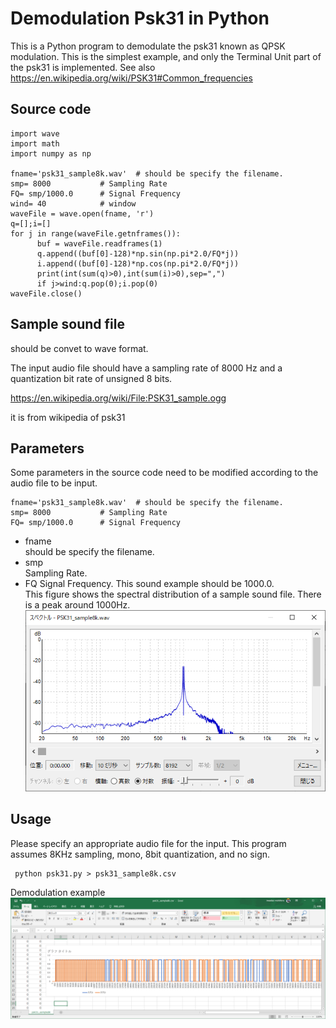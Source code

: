 # Demodulation Psk31 in Python
This is a Python program to demodulate the psk31 known as QPSK modulation.
This is the simplest example, and only the Terminal Unit part of the psk31 is implemented. See also https://en.wikipedia.org/wiki/PSK31#Common_frequencies


## Source code
~~~
import wave
import math
import numpy as np

fname='psk31_sample8k.wav'  # should be specify the filename.
smp= 8000           # Sampling Rate
FQ= smp/1000.0      # Signal Frequency 
wind= 40            # window
waveFile = wave.open(fname, 'r')
q=[];i=[]
for j in range(waveFile.getnframes()):
      buf = waveFile.readframes(1)
      q.append((buf[0]-128)*np.sin(np.pi*2.0/FQ*j))
      i.append((buf[0]-128)*np.cos(np.pi*2.0/FQ*j))
      print(int(sum(q)>0),int(sum(i)>0),sep=",")
      if j>wind:q.pop(0);i.pop(0)
waveFile.close()
~~~
## Sample sound file
should be convet to wave format.<p>
The input audio file should have a sampling rate of 8000 Hz and a quantization bit rate of unsigned 8 bits.<p>
https://en.wikipedia.org/wiki/File:PSK31_sample.ogg<p>
it is from wikipedia of psk31<p>
      
## Parameters
Some parameters in the source code need to be modified according to the audio file to be input. 
~~~
fname='psk31_sample8k.wav'  # should be specify the filename.
smp= 8000           # Sampling Rate
FQ= smp/1000.0      # Signal Frequency 
~~~
- fname   
should be specify the filename.
- smp   
Sampling Rate.
- FQ
Signal Frequency. This sound example should be 1000.0.     
This figure shows the spectral distribution of a sample sound file. There is a peak around 1000Hz.
![](2021-07-17.png)
      
## Usage
Please specify an appropriate audio file for the input.
This program assumes 8KHz sampling, mono, 8bit quantization, and no sign.
~~~
 python psk31.py > psk31_sample8k.csv
~~~
Demodulation example
![](2021-07-16.png)
